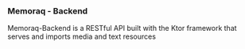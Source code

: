 ### Memoraq - Backend
Memoraq-Backend is a RESTful API built with the Ktor framework that serves and imports media and text resources
